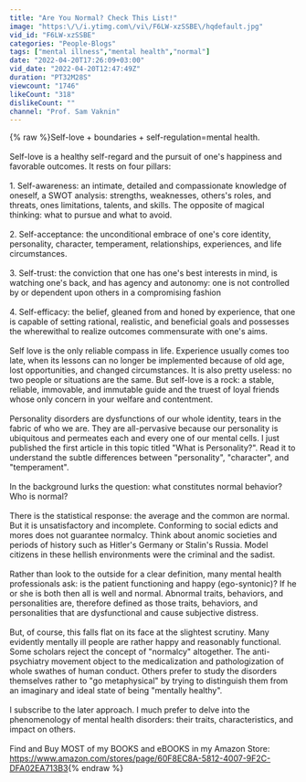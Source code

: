 ```yaml
---
title: "Are You Normal? Check This List!"
image: "https:\/\/i.ytimg.com\/vi\/F6LW-xzSSBE\/hqdefault.jpg"
vid_id: "F6LW-xzSSBE"
categories: "People-Blogs"
tags: ["mental illness","mental health","normal"]
date: "2022-04-20T17:26:09+03:00"
vid_date: "2022-04-20T12:47:49Z"
duration: "PT32M28S"
viewcount: "1746"
likeCount: "318"
dislikeCount: ""
channel: "Prof. Sam Vaknin"
---
```

{% raw %}Self-love + boundaries + self-regulation=mental health.<br /><br />Self-love is a healthy self-regard and the pursuit of one's happiness and favorable outcomes. It rests on four pillars:<br /> <br />1. Self-awareness: an intimate, detailed and compassionate knowledge of oneself, a SWOT analysis: strengths, weaknesses, others's roles, and threats, ones limitations, talents, and skills. The opposite of magical thinking: what to pursue and what to avoid.<br /> <br />2. Self-acceptance: the unconditional embrace of one's core identity, personality, character, temperament, relationships, experiences, and life circumstances.<br /> <br />3. Self-trust: the conviction that one has one's best interests in mind, is watching one's back, and has agency and autonomy: one is not controlled by or dependent upon others in a compromising fashion<br /> <br />4. Self-efficacy: the belief, gleaned from and honed by experience, that one is capable of setting rational, realistic, and beneficial goals and possesses the wherewithal to realize outcomes commensurate with one's aims.<br /> <br />Self love is the only reliable compass in life. Experience usually comes too late, when its lessons can no longer be implemented because of old age, lost opportunities, and changed circumstances. It is also pretty useless: no two people or situations are the same. But self-love is a rock: a stable, reliable, immovable, and immutable guide and the truest of loyal friends whose only concern in your welfare and contentment.<br /> <br />Personality disorders are dysfunctions of our whole identity, tears in the fabric of who we are. They are all-pervasive because our personality is ubiquitous and permeates each and every one of our mental cells. I just published the first article in this topic titled &quot;What is Personality?&quot;. Read it to understand the subtle differences between &quot;personality&quot;, &quot;character&quot;, and &quot;temperament&quot;.<br /><br />In the background lurks the question: what constitutes normal behavior? Who is normal?<br /><br />There is the statistical response: the average and the common are normal. But it is unsatisfactory and incomplete. Conforming to social edicts and mores does not guarantee normalcy. Think about anomic societies and periods of history such as Hitler's Germany or Stalin's Russia. Model citizens in these hellish environments were the criminal and the sadist.<br /><br />Rather than look to the outside for a clear definition, many mental health professionals ask: is the patient functioning and happy (ego-syntonic)? If he or she is both then all is well and normal. Abnormal traits, behaviors, and personalities are, therefore defined as those traits, behaviors, and personalities that are dysfunctional and cause subjective distress.<br /><br />But, of course, this falls flat on its face at the slightest scrutiny. Many evidently mentally ill people are rather happy and reasonably functional.<br />Some scholars reject the concept of &quot;normalcy&quot; altogether. The anti-psychiatry movement object to the medicalization and pathologization of whole swathes of human conduct. Others prefer to study the disorders themselves rather to &quot;go metaphysical&quot; by trying to distinguish them from an imaginary and ideal state of being &quot;mentally healthy&quot;.<br /><br />I subscribe to the later approach. I much prefer to delve into the phenomenology of mental health disorders: their traits, characteristics, and impact on others.<br /><br />Find and Buy MOST of my BOOKS and eBOOKS in my Amazon Store: <a rel="nofollow" target="blank" href="https://www.amazon.com/stores/page/60F8EC8A-5812-4007-9F2C-DFA02EA713B3">https://www.amazon.com/stores/page/60F8EC8A-5812-4007-9F2C-DFA02EA713B3</a>{% endraw %}
